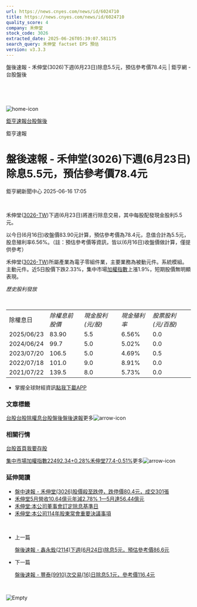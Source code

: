 ```yaml
---
url: https://news.cnyes.com/news/id/6024710
title: https://news.cnyes.com/news/id/6024710
quality_score: 4
company: 禾伸堂
stock_code: 3026
extracted_date: 2025-06-26T05:39:07.581175
search_query: 禾伸堂 factset EPS 預估
version: v3.3.3
---
```


盤後速報 - 禾伸堂(3026)下週(6月23日)除息5.5元，預估參考價78.4元 | 鉅亨網 - 台股盤後

‌

‌

![home-icon](/assets/icons/breadCrumb/symbol-icon-home.svg)

[鉅亨速報](/news/cat/anue_live)[台股盤後](/news/cat/tw_afterhours)

鉅亨速報

# 盤後速報 - 禾伸堂(3026)下週(6月23日)除息5.5元，預估參考價78.4元

鉅亨網新聞中心 2025-06-16 17:05

‌

禾伸堂([3026-TW](https://www.cnyes.com/twstock/3026))下週(6月23日)將進行除息交易，其中每股配發現金股利5.5元。

以今日(6月16日)收盤價83.90元計算，預估參考價為78.4元，息值合計為5.5元，股息殖利率6.56%。（註：預估參考價等資訊，皆以(6月16日)收盤價做計算，僅提供參考）

禾伸堂([3026-TW](https://www.cnyes.com/twstock/3026))所屬產業為電子零組件業，主要業務為被動元件。系統模組。主動元件。近5日股價下跌2.33%，集中市場[加權指數](https://invest.cnyes.com/index/TWS/TSE01)上漲1.9%，短期股價無明顯表現。

*歷史股利發放*

‌

|  |  |  |  |  |
| --- | --- | --- | --- | --- |
| 除權息日 | *除權息前股價* | *現金股利 (元/股)* | *現金殖利率* | *股票股利 (元/百股)* |
| 2025/06/23 | 83.90 | 5.5 | 6.56% | 0.0 |
| 2024/06/24 | 99.7 | 5.0 | 5.02% | 0.0 |
| 2023/07/20 | 106.5 | 5.0 | 4.69% | 0.5 |
| 2022/07/18 | 101.0 | 9.0 | 8.91% | 0.0 |
| 2021/07/22 | 139.5 | 8.0 | 5.73% | 0.0 |

* 掌握全球財經資訊[點我下載APP](http://www.cnyes.com/app/?utm_source=mweb&utm_medium=HamMenuBanner&utm_campaign=fixed&utm_content=entr)

### 文章標籤

[台股](https://news.cnyes.com/tag/台股 "台股")[台股除權息](https://news.cnyes.com/tag/台股除權息 "台股除權息")[台股盤後](https://news.cnyes.com/tag/台股盤後 "台股盤後")[盤後速報](https://news.cnyes.com/tag/盤後速報 "盤後速報")更多![arrow-icon](/assets/icons/arrows/arrow-down.svg)

### 相關行情

[台股首頁](https://www.cnyes.com/twstock)[我要存股](https://supr.link/8OHaU)

[集中市場加權指數22492.34+0.28%](https://invest.cnyes.com/index/TWS/TSE01)[禾伸堂77.4-0.51%](https://www.cnyes.com/twstock/3026)更多![arrow-icon](/assets/icons/arrows/arrow-down.svg)

### 延伸閱讀

* [盤中速報 - 禾伸堂(3026)股價殺至跌停，跌停價80.4元，成交301張](/news/id/5923980)
* [禾伸堂5月營收10.64億元年減2.78% 1—5月達56.44億元](/news/id/6010761)
* [禾伸堂:本公司董事會訂定除息基準日](/news/id/5997432)
* [禾伸堂:本公司114年股東常會重要決議事項](/news/id/5997431)

‌

* 上一篇

  [盤後速報 - 鑫永銓(2114)下週(6月24日)除息5元，預估參考價86.6元](/news/id/6026502)
* 下一篇

  [盤後速報 - 豐泰(9910)次交易(16)日除息5.1元，參考價116.4元](/news/id/6022291)

‌

![Empty](/assets/icons/skeleton/empty-image.svg)

‌